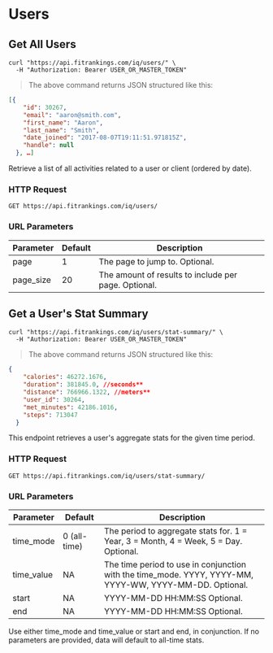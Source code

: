 # Users

## Get All Users


```shell
curl "https://api.fitrankings.com/iq/users/" \
  -H "Authorization: Bearer USER_OR_MASTER_TOKEN"
```

> The above command returns JSON structured like this:

```json
[{
    "id": 30267,
    "email": "aaron@smith.com",
    "first_name": "Aaron",
    "last_name": "Smith",
    "date_joined": "2017-08-07T19:11:51.971815Z",
    "handle": null
  }, …]
```

Retrieve a list of all activities related to a user or client (ordered by date).

### HTTP Request

`GET https://api.fitrankings.com/iq/users/`

### URL Parameters

Parameter | Default | Description
--------- | ------- | -----------
page | 1 | The page to jump to. Optional.
page_size | 20 | The amount of results to include per page. Optional.

## Get a User's Stat Summary

```shell
curl "https://api.fitrankings.com/iq/users/stat-summary/" \
  -H "Authorization: Bearer USER_OR_MASTER_TOKEN"
```

> The above command returns JSON structured like this:

```json
{
    "calories": 46272.1676,
    "duration": 381845.0, //seconds**
    "distance": 766966.1322, //meters**
    "user_id": 30264,
    "met_minutes": 42186.1016,
    "steps": 713047
  }
```

This endpoint retrieves a user's aggregate stats for the given time period. 

### HTTP Request

`GET https://api.fitrankings.com/iq/users/stat-summary/`

### URL Parameters

Parameter | Default | Description
--------- | ------- | -----------
time_mode | 0 (all-time) | The period to aggregate stats for. 1 = Year, 3 = Month, 4 = Week, 5 = Day. Optional.
time_value | NA | The time period to use in conjunction with the time_mode. YYYY, YYYY-MM, YYYY-WW, YYYY-MM-DD. Optional.
start | NA | YYYY-MM-DD HH:MM:SS Optional.
end | NA | YYYY-MM-DD HH:MM:SS Optional.

<aside class="notice">
  Use either time_mode and time_value or start and end, in conjunction. If no parameters are provided, data will default to all-time stats. 
</aside>